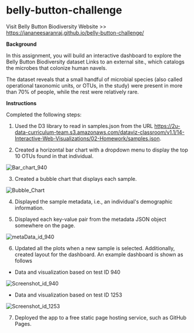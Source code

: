 # belly-button-challenge    

Visit Belly Button Biodiversity Website >> https://jananeesaranraj.github.io/belly-button-challenge/

**Background**

In this assignment, you will build an interactive dashboard to explore the Belly Button Biodiversity dataset Links to an external site., which catalogs the microbes that colonize human navels.

The dataset reveals that a small handful of microbial species (also called operational taxonomic units, or OTUs, in the study) were present in more than 70% of people, while the rest were relatively rare.

**Instructions**

Completed the following steps:

1. Used the D3 library to read in samples.json from the URL https://2u-data-curriculum-team.s3.amazonaws.com/dataviz-classroom/v1.1/14-Interactive-Web-Visualizations/02-Homework/samples.json.

2. Created a horizontal bar chart with a dropdown menu to display the top 10 OTUs found in that individual.

![Bar_chart_940](https://user-images.githubusercontent.com/112193116/209032508-68e492cc-1f31-4eb0-a513-3d172a8dd0bb.png)

3. Created a bubble chart that displays each sample.

![Bubble_Chart](https://user-images.githubusercontent.com/112193116/209032509-2e7d6c26-8e64-44b4-8fee-4b77526550b3.png)

4. Displayed the sample metadata, i.e., an individual's demographic information.

5. Displayed each key-value pair from the metadata JSON object somewhere on the page.

![metaData_id_940](https://user-images.githubusercontent.com/112193116/209233584-8dbea54b-e79b-4638-9dfe-b08cdf91c390.png)

6. Updated all the plots when a new sample is selected. Additionally, created  layout  for the dashboard. An example dashboard is shown as follows

* Data and visualization based on test ID 940

![Screenshot_id_940](https://user-images.githubusercontent.com/112193116/209233589-6c00b941-d06b-4340-bb31-c12506a4de65.png)

* Data and visualization based on test ID 1253

![Screenshot_id_1253](https://user-images.githubusercontent.com/112193116/209233591-0c73edd7-43e7-4ed8-803e-c764c1c59c50.png)

7. Deployed the app to a free static page hosting service, such as GitHub Pages.
